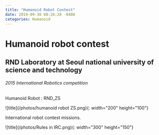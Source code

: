 ```yaml
---
title: "Humanoid Robot Contest"
date: 2019-09-30 08:26:28 -0400
categories: Humanoid
---
```


# Humanoid robot contest

## RND Laboratory at Seoul national university of science and technology 

###### 2015 International Robotics competition

Humanoid Robot : RND_ZS

![title](/photos/humanoid robot ZS.png){: width="200" height="100"}


International robot contest missions.

![title](/photos/Rules in IRC.png){: width="300" height="150"}


